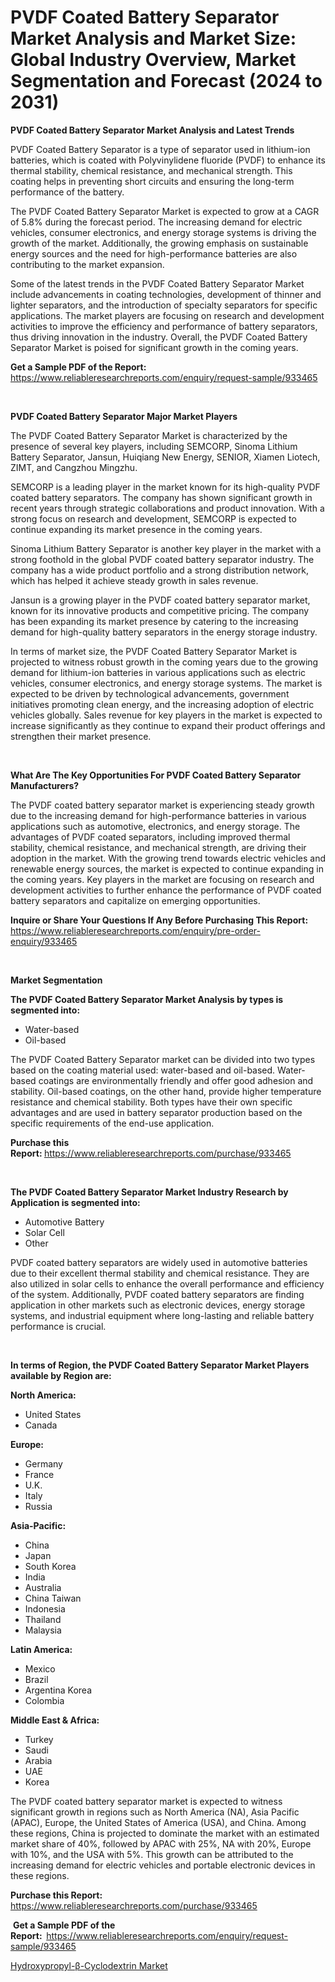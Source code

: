 <p><h1>PVDF Coated Battery Separator Market Analysis and Market Size: Global Industry Overview, Market Segmentation and Forecast (2024 to 2031)</h1></p><p><strong>PVDF Coated Battery Separator Market Analysis and Latest Trends</strong></p>
<p><p>PVDF Coated Battery Separator is a type of separator used in lithium-ion batteries, which is coated with Polyvinylidene fluoride (PVDF) to enhance its thermal stability, chemical resistance, and mechanical strength. This coating helps in preventing short circuits and ensuring the long-term performance of the battery.</p><p>The PVDF Coated Battery Separator Market is expected to grow at a CAGR of 5.8% during the forecast period. The increasing demand for electric vehicles, consumer electronics, and energy storage systems is driving the growth of the market. Additionally, the growing emphasis on sustainable energy sources and the need for high-performance batteries are also contributing to the market expansion.</p><p>Some of the latest trends in the PVDF Coated Battery Separator Market include advancements in coating technologies, development of thinner and lighter separators, and the introduction of specialty separators for specific applications. The market players are focusing on research and development activities to improve the efficiency and performance of battery separators, thus driving innovation in the industry. Overall, the PVDF Coated Battery Separator Market is poised for significant growth in the coming years.</p></p>
<p><strong>Get a Sample PDF of the Report:&nbsp;</strong> <a href="https://www.reliableresearchreports.com/enquiry/request-sample/933465">https://www.reliableresearchreports.com/enquiry/request-sample/933465</a></p>
<p>&nbsp;</p>
<p><strong>PVDF Coated Battery Separator Major Market Players</strong></p>
<p><p>The PVDF Coated Battery Separator Market is characterized by the presence of several key players, including SEMCORP, Sinoma Lithium Battery Separator, Jansun, Huiqiang New Energy, SENIOR, Xiamen Liotech, ZIMT, and Cangzhou Mingzhu. </p><p>SEMCORP is a leading player in the market known for its high-quality PVDF coated battery separators. The company has shown significant growth in recent years through strategic collaborations and product innovation. With a strong focus on research and development, SEMCORP is expected to continue expanding its market presence in the coming years. </p><p>Sinoma Lithium Battery Separator is another key player in the market with a strong foothold in the global PVDF coated battery separator industry. The company has a wide product portfolio and a strong distribution network, which has helped it achieve steady growth in sales revenue.</p><p>Jansun is a growing player in the PVDF coated battery separator market, known for its innovative products and competitive pricing. The company has been expanding its market presence by catering to the increasing demand for high-quality battery separators in the energy storage industry.</p><p>In terms of market size, the PVDF Coated Battery Separator Market is projected to witness robust growth in the coming years due to the growing demand for lithium-ion batteries in various applications such as electric vehicles, consumer electronics, and energy storage systems. The market is expected to be driven by technological advancements, government initiatives promoting clean energy, and the increasing adoption of electric vehicles globally. Sales revenue for key players in the market is expected to increase significantly as they continue to expand their product offerings and strengthen their market presence.</p></p>
<p>&nbsp;</p>
<p><strong>What Are The Key Opportunities For PVDF Coated Battery Separator Manufacturers?</strong></p>
<p><p>The PVDF coated battery separator market is experiencing steady growth due to the increasing demand for high-performance batteries in various applications such as automotive, electronics, and energy storage. The advantages of PVDF coated separators, including improved thermal stability, chemical resistance, and mechanical strength, are driving their adoption in the market. With the growing trend towards electric vehicles and renewable energy sources, the market is expected to continue expanding in the coming years. Key players in the market are focusing on research and development activities to further enhance the performance of PVDF coated battery separators and capitalize on emerging opportunities.</p></p>
<p><strong>Inquire or Share Your Questions If Any Before Purchasing This Report:</strong> <a href="https://www.reliableresearchreports.com/enquiry/pre-order-enquiry/933465">https://www.reliableresearchreports.com/enquiry/pre-order-enquiry/933465</a></p>
<p>&nbsp;</p>
<p><strong>Market Segmentation</strong></p>
<p><strong>The PVDF Coated Battery Separator Market Analysis by types is segmented into:</strong></p>
<p><ul><li>Water-based</li><li>Oil-based</li></ul></p>
<p><p>The PVDF Coated Battery Separator market can be divided into two types based on the coating material used: water-based and oil-based. Water-based coatings are environmentally friendly and offer good adhesion and stability. Oil-based coatings, on the other hand, provide higher temperature resistance and chemical stability. Both types have their own specific advantages and are used in battery separator production based on the specific requirements of the end-use application.</p></p>
<p><strong>Purchase this Report:&nbsp;</strong><a href="https://www.reliableresearchreports.com/purchase/933465">https://www.reliableresearchreports.com/purchase/933465</a></p>
<p>&nbsp;</p>
<p><strong>The PVDF Coated Battery Separator Market Industry Research by Application is segmented into:</strong></p>
<p><ul><li>Automotive Battery</li><li>Solar Cell</li><li>Other</li></ul></p>
<p><p>PVDF coated battery separators are widely used in automotive batteries due to their excellent thermal stability and chemical resistance. They are also utilized in solar cells to enhance the overall performance and efficiency of the system. Additionally, PVDF coated battery separators are finding application in other markets such as electronic devices, energy storage systems, and industrial equipment where long-lasting and reliable battery performance is crucial.</p></p>
<p>&nbsp;</p>
<p><strong>In terms of Region, the PVDF Coated Battery Separator Market Players available by Region are:</strong></p>
<p>
    <p> <strong> North America: </strong>
        <ul>
            <li>United States</li>
            <li>Canada</li>
        </ul>
        </p> 
    <p> <strong> Europe: </strong>
        <ul>
            <li>Germany</li>
            <li>France</li>
            <li>U.K.</li>
            <li>Italy</li>
            <li>Russia</li>
        </ul>
        </p> 
    <p> <strong> Asia-Pacific: </strong>
        <ul>
            <li>China</li>
            <li>Japan</li>
            <li>South Korea</li>
            <li>India</li>
            <li>Australia</li>
            <li>China Taiwan</li>
            <li>Indonesia</li>
            <li>Thailand</li>
            <li>Malaysia</li>
        </ul>
        </p> 
    <p> <strong> Latin America: </strong>
        <ul>
            <li>Mexico</li>
            <li>Brazil</li>
            <li>Argentina Korea</li>
            <li>Colombia</li>
        </ul>
        </p> 
    <p> <strong> Middle East & Africa: </strong>
        <ul>
            <li>Turkey</li>
            <li>Saudi</li>
            <li>Arabia</li>
            <li>UAE</li>
            <li>Korea</li>
        </ul>
    </p>
    </p>
<p><p>The PVDF coated battery separator market is expected to witness significant growth in regions such as North America (NA), Asia Pacific (APAC), Europe, the United States of America (USA), and China. Among these regions, China is projected to dominate the market with an estimated market share of 40%, followed by APAC with 25%, NA with 20%, Europe with 10%, and the USA with 5%. This growth can be attributed to the increasing demand for electric vehicles and portable electronic devices in these regions.</p></p>
<p><strong>Purchase this Report: </strong><a href="https://www.reliableresearchreports.com/purchase/933465">https://www.reliableresearchreports.com/purchase/933465</a></p>
<p>&nbsp;<strong>Get a Sample PDF of the Report:&nbsp;&nbsp;</strong><a href="https://www.reliableresearchreports.com/enquiry/request-sample/933465">https://www.reliableresearchreports.com/enquiry/request-sample/933465</a></p>
<p><strong></strong></p>
<p><p><a href="https://changeable-paste-463.notion.site/Hydroxypropyl-Cyclodextrin-Market-Research-Report-Unlocks-Analysis-on-the-Market-Financial-Status--c4a0b1f5d1dd400bb83a3cc13e48d3bc">Hydroxypropyl-β-Cyclodextrin Market</a></p></p>